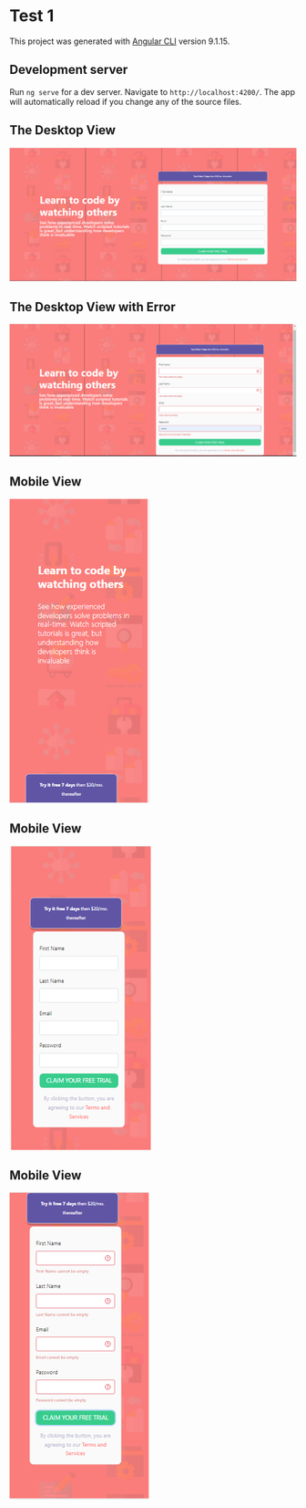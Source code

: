 # Test 1

This project was generated with [Angular CLI](https://github.com/angular/angular-cli) version 9.1.15.

## Development server

Run `ng serve` for a dev server. Navigate to `http://localhost:4200/`. The app will automatically reload if you change any of the source files.

##  The Desktop View
![Desktop-1](src/assets/image/desktop-1.PNG)

##  The Desktop View with Error
![Desktop-2](src/assets/image/Desktop-2.PNG)

##  Mobile View
![Mobile](src/assets/image/mob-1.PNG)

##  Mobile View
![Mobile](src/assets/image/mob-2.PNG)

##  Mobile View
![Mobile](src/assets/image/mob-3.PNG)



